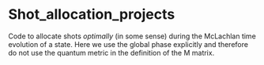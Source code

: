 # Shot_allocation_projects

Code to allocate shots _optimally_ (in some sense) during the McLachlan time evolution of a state. Here we use the global phase explicitly and therefore do not use the quantum metric in the definition of the M matrix.
